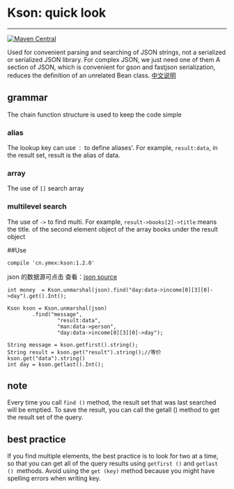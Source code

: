 # Kson: quick look 
--------------------------

[ ![Maven Central](https://api.bintray.com/packages/ymex/maven/kson/images/download.svg) ](https://bintray.com/ymex/maven/kson/_latestVersion)

Used for convenient parsing and searching of JSON strings, not a serialized or serialized JSON library. For complex JSON, we just need one of them
A section of JSON, which is convenient for gson and fastjson serialization, reduces the definition of an unrelated Bean class.
[中文说明](https://github.com/ymex/kson/blob/master/README-zh.md)
## grammar

The chain function structure is used to keep the code simple

### alias

The lookup key can use `：` to define aliases'. For example, `result:data`, in the result set, result is the alias of data.

### array

The use of `[]` search array

### multilevel search

The use of `->` to find multi.
For example, `result->books[2]->title` means the title. of the second element object of the array books under the result object

##Use
```
compile 'cn.ymex:kson:1.2.0'
```
json 的数据源可点击 查看：[json source ](https://github.com/ymex/kson/blob/master/app/src/main/assets/complex.json)

```
int money  = Kson.unmarshal(json).find("day:data->income[0][3][0]->day").get().Int();

Kson kson = Kson.unmarshal(json)
        .find("message", 
                "result:data", 
                "man:data->person", 
                "day:data->income[0][3][0]->day");

String message = kson.getfirst().string();
String result = kson.get("result").string();//等价 kson.get("data").string()
int day = kson.getlast().Int();
```

## note
Every time you call `find ()` method, the result set that was last searched will be emptied. To save the result, you can call the getall () method to get the result set of the query.

## best practice

If you find multiple elements, the best practice is to look for two at a time, so that you can get all of the query results using `getfirst ()` and `getlast () `methods.
Avoid using the `get (key)` method because you might have spelling errors when writing key.